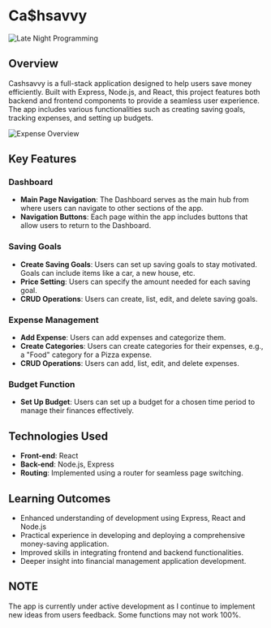 # Ca$hsavvy

![Late Night Programming](https://i.pinimg.com/originals/87/6e/4a/876e4a4651b3bbf00faa84d7c53a9dd9.gif)

## Overview

Cashsavvy is a full-stack application designed to help users save money efficiently. Built with Express, Node.js, and React, this project features both backend and frontend components to provide a seamless user experience. The app includes various functionalities such as creating saving goals, tracking expenses, and setting up budgets.


![Expense Overview](<img src="https://i.ibb.co/wSdXtjc/expense.png" alt="expense" border="0">)


## Key Features

### Dashboard

- **Main Page Navigation**: The Dashboard serves as the main hub from where users can navigate to other sections of the app.
- **Navigation Buttons**: Each page within the app includes buttons that allow users to return to the Dashboard.

### Saving Goals

- **Create Saving Goals**: Users can set up saving goals to stay motivated. Goals can include items like a car, a new house, etc.
- **Price Setting**: Users can specify the amount needed for each saving goal.
- **CRUD Operations**: Users can create, list, edit, and delete saving goals.

### Expense Management

- **Add Expense**: Users can add expenses and categorize them.
- **Create Categories**: Users can create categories for their expenses, e.g., a "Food" category for a Pizza expense.
- **CRUD Operations**: Users can add, list, edit, and delete expenses.

### Budget Function

- **Set Up Budget**: Users can set up a budget for a chosen time period to manage their finances effectively.

## Technologies Used

- **Front-end**: React
- **Back-end**: Node.js, Express
- **Routing**: Implemented using a router for seamless page switching.

## Learning Outcomes

- Enhanced understanding of development using  Express, React and Node.js
- Practical experience in developing and deploying a comprehensive money-saving application.
- Improved skills in integrating frontend and backend functionalities.
- Deeper insight into financial management application development.

## NOTE
The app is currently under active development as I continue to implement new ideas from users feedback. Some functions may not work 100%.